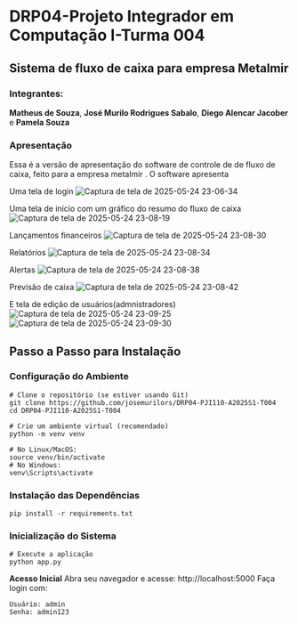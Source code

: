 # DRP04-Projeto Integrador em Computação I-Turma 004 
## Sistema de fluxo de caixa para empresa Metalmir

### Integrantes: 
**Matheus de Souza**, **José Murilo Rodrigues Sabalo**, **Diego Alencar Jacober** e **Pamela Souza**

### Apresentação

Essa é a versão de apresentação do software de controle de de fluxo de caixa, feito para a empresa metalmir . O software apresenta 

Uma tela de login
![Captura de tela de 2025-05-24 23-06-34](https://github.com/user-attachments/assets/1de24335-8463-4d76-bbda-e267b48e5855)


Uma tela de início com um gráfico do resumo do fluxo de caixa
![Captura de tela de 2025-05-24 23-08-19](https://github.com/user-attachments/assets/5b7a6696-b8ed-48e4-a6b4-e2949ccc55a3)

Lançamentos financeiros
![Captura de tela de 2025-05-24 23-08-30](https://github.com/user-attachments/assets/dc9cef9d-0dbf-4651-bcba-4cd396f1132f)

Relatórios
![Captura de tela de 2025-05-24 23-08-34](https://github.com/user-attachments/assets/a776e6af-d4ce-418b-9f5d-8a8068e2b89b)

Alertas
![Captura de tela de 2025-05-24 23-08-38](https://github.com/user-attachments/assets/a0c9dfb0-4508-4181-9406-1e6bf1d3930e)

Previsão de caixa
![Captura de tela de 2025-05-24 23-08-42](https://github.com/user-attachments/assets/7f88539a-b972-40be-8876-d256e6c7252e)

E tela de edição de usuários(admnistradores)
![Captura de tela de 2025-05-24 23-09-25](https://github.com/user-attachments/assets/41128397-23c4-423f-b4fb-9fd27e4d3fd5)
![Captura de tela de 2025-05-24 23-09-30](https://github.com/user-attachments/assets/d1a141c9-6f6e-4bad-ae86-508ac2891158)



## Passo a Passo para Instalação
### Configuração do Ambiente

```
# Clone o repositório (se estiver usando Git)
git clone https://github.com/josemurilors/DRP04-PJI110-A2025S1-T004
cd DRP04-PJI110-A2025S1-T004
```
```
# Crie um ambiente virtual (recomendado)
python -m venv venv

# No Linux/MacOS:
source venv/bin/activate
# No Windows:
venv\Scripts\activate
```

### Instalação das Dependências
```
pip install -r requirements.txt
```

### Inicialização do Sistema

```
# Execute a aplicação
python app.py
``` 

**Acesso Inicial**
Abra seu navegador e acesse: http://localhost:5000
Faça login com:
    
    Usuário: admin
    Senha: admin123
  
